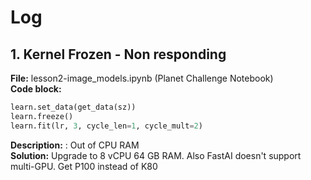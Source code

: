# Log 

## 1. Kernel Frozen - Non responding 
**File:** lesson2-image_models.ipynb (Planet Challenge Notebook) <br>
**Code block:**
```python
learn.set_data(get_data(sz))
learn.freeze()
learn.fit(lr, 3, cycle_len=1, cycle_mult=2)
```
**Description:** : Out of CPU RAM <br>
**Solution:** Upgrade to 8 vCPU 64 GB RAM. Also FastAI doesn't support multi-GPU. Get P100 instead of K80
